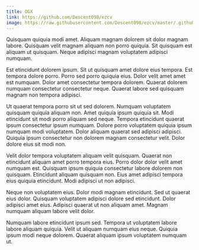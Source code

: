 ```yaml
---
title: OGX
link: https://github.com/Descent098/ezcv
image: https://raw.githubusercontent.com/Descent098/ezcv/master/.github/logo.png
---
```


Quisquam quiquia modi amet. Aliquam magnam dolorem sit dolor magnam labore. Quisquam velit magnam aliquam non porro quiquia. Sit quisquam est aliquam ut quisquam. Neque adipisci magnam voluptatem adipisci numquam.

Est etincidunt dolorem ipsum. Sit ut quisquam amet dolore eius tempora. Est tempora dolore porro. Porro sed porro quiquia eius. Dolor velit amet amet est numquam. Dolor amet consectetur tempora dolorem. Quaerat dolorem numquam consectetur consectetur neque. Quaerat labore sed quisquam magnam non tempora adipisci.

Ut quaerat tempora porro sit ut sed dolorem. Numquam voluptatem quisquam quiquia aliquam non. Amet quiquia ipsum quiquia sit. Modi etincidunt sit modi porro aliquam sed neque. Tempora etincidunt quaerat ipsum consectetur ipsum numquam. Dolore porro voluptatem quiquia ipsum numquam modi voluptatem. Dolor aliquam quaerat sed adipisci adipisci. Quiquia ipsum consectetur non dolorem magnam consectetur velit. Dolor dolore eius sit modi non.

Velit dolor tempora voluptatem aliquam velit quisquam. Quaerat non etincidunt aliquam amet porro tempora eius. Porro dolor dolor velit amet numquam est. Quisquam ipsum quiquia consectetur labore dolorem non quisquam. Etincidunt aliquam quisquam non. Eius amet adipisci tempora eius quiquia etincidunt. Modi adipisci ut non adipisci.

Neque non voluptatem eius. Dolor modi magnam etincidunt. Sed ut quaerat eius dolor. Quisquam voluptatem adipisci dolore sed etincidunt. Dolor adipisci amet eius. Adipisci quaerat ut non aliquam amet. Magnam numquam aliquam labore velit dolor.

Numquam labore etincidunt ipsum sed. Tempora ut voluptatem labore labore aliquam quiquia. Velit ut aliquam numquam eius neque. Quiquia ipsum modi neque dolorem. Quaerat aliquam ipsum voluptatem numquam ut.
    